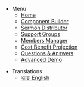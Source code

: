 <!-- _navbar.md -->

* Menu
  * [Home](/)
  * [Component Builder](component-builder/jcb.md "JCB")
  * [Sermon Distributor](sermon-distributor/sermonDistributor.md "Sermon Distributor")
  * [Support Groups](support-groups/supportGroups.md "Support Groups")
  * [Members Manager](member-manager/membersManager.md "Members Manager")
  * [Cost Benefit Projection](cbp/costBenefitProjection.md "CBP")
  * [Questions & Answers](question-answer/questionAndAnswer.md "Questions & Answers")
  * [Advanced Demo](advanced-demo/advancedDemo.md "Advanced Demo")
- Translations
  - [:uk: English](/)
